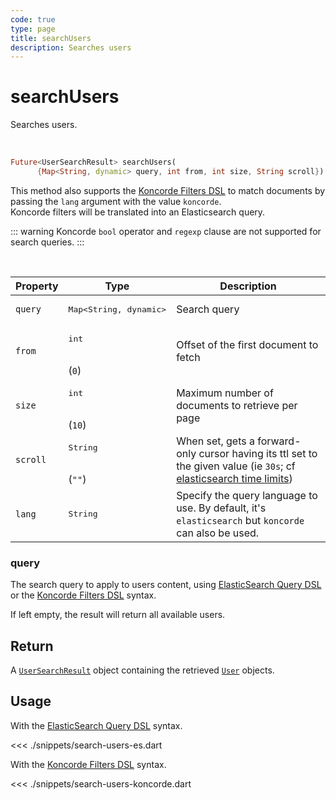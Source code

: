 ```yaml
---
code: true
type: page
title: searchUsers
description: Searches users
---
```


# searchUsers

Searches users.

<br />

```dart
Future<UserSearchResult> searchUsers(
      {Map<String, dynamic> query, int from, int size, String scroll})
```

<SinceBadge version="change-me"/>

This method also supports the [Koncorde Filters DSL](/core/2/api/koncorde-filters-syntax) to match documents by passing the `lang` argument with the value `koncorde`.  
Koncorde filters will be translated into an Elasticsearch query.  

::: warning
Koncorde `bool` operator and `regexp` clause are not supported for search queries.
:::

<br />

| Property | Type | Description |
|--- |--- |--- |
| `query` | <pre>Map<String, dynamic></pre> | Search query |
| `from`     | <pre>int</pre><br/>(`0`)     | Offset of the first document to fetch            |
| `size`     | <pre>int</pre><br/>(`10`)    | Maximum number of documents to retrieve per page |
| `scroll`   | <pre>String</pre><br/>(`""`)    | When set, gets a forward-only cursor having its ttl set to the given value (ie `30s`; cf [elasticsearch time limits](https://www.elastic.co/guide/en/elasticsearch/reference/7.3/common-options.html#time-units)) |
| `lang`     | <pre>String</pre>               | Specify the query language to use. By default, it's `elasticsearch` but `koncorde` can also be used. <SinceBadge version="change-me"/> |

### query

The search query to apply to users content, using [ElasticSearch Query DSL](https://www.elastic.co/guide/en/elasticsearch/reference/7.4/query-dsl.html) or the [Koncorde Filters DSL](/core/2/api/koncorde-filters-syntax) syntax.

If left empty, the result will return all available users.

## Return

A [`UserSearchResult`](sdk/dart/2/core-classes/search-result) object containing the retrieved [`User`](/sdk/dart/2/core-classes/user) objects.

## Usage

With the [ElasticSearch Query DSL](https://www.elastic.co/guide/en/elasticsearch/reference/7.3/query-dsl.html) syntax.

<<< ./snippets/search-users-es.dart

With the [Koncorde Filters DSL](/core/2/api/koncorde-filters-syntax) syntax.

<<< ./snippets/search-users-koncorde.dart